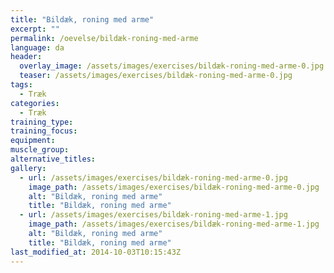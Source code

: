 ```yaml
---
title: "Bildæk, roning med arme"
excerpt: ""
permalink: /oevelse/bildæk-roning-med-arme
language: da
header:
  overlay_image: /assets/images/exercises/bildæk-roning-med-arme-0.jpg
  teaser: /assets/images/exercises/bildæk-roning-med-arme-0.jpg
tags:
  - Træk
categories:
  - Træk
training_type: 
training_focus: 
equipment:
muscle_group:
alternative_titles:
gallery:
  - url: /assets/images/exercises/bildæk-roning-med-arme-0.jpg
    image_path: /assets/images/exercises/bildæk-roning-med-arme-0.jpg
    alt: "Bildæk, roning med arme"
    title: "Bildæk, roning med arme"
  - url: /assets/images/exercises/bildæk-roning-med-arme-1.jpg
    image_path: /assets/images/exercises/bildæk-roning-med-arme-1.jpg
    alt: "Bildæk, roning med arme"
    title: "Bildæk, roning med arme"
last_modified_at: 2014-10-03T10:15:43Z
---
```




